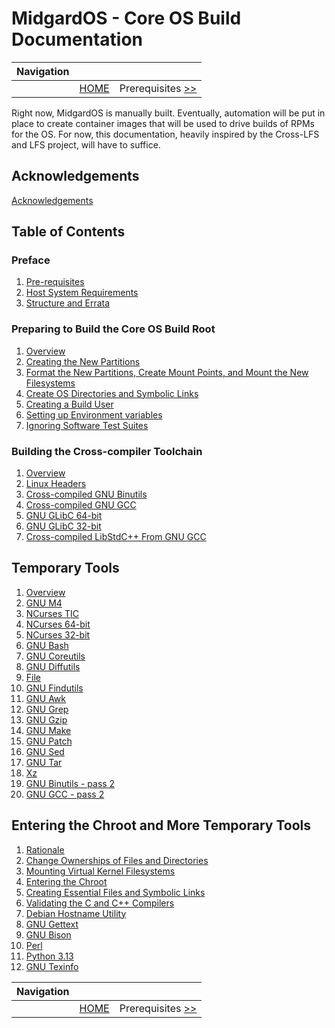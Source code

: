 # MidgardOS - Core OS Build Documentation

| Navigation |||
| --- | --- | ---: |
| | [HOME](./README.md) | Prerequisites [>>](./Prerequisites.md) |

Right now, MidgardOS is manually built. Eventually, automation will be put in place to create container images that will be used to drive builds of RPMs for the OS. For now, this documentation, heavily inspired by the Cross-LFS and LFS project, will have to suffice.

## Acknowledgements

[Acknowledgements](./Acknowledgements.md)

## Table of Contents

### Preface

1. [Pre-requisites](./Prerequisites.md)
1. [Host System Requirements](./HostRequirements.md)
1. [Structure and Errata](./Structure.md)

### Preparing to Build the Core OS Build Root

1. [Overview](./PrepOverview.md)
1. [Creating the New Partitions](./CreatePartition.md)
1. [Format the New Partitions, Create Mount Points, and Mount the New Filesystems](./ManageDisk.md)
1. [Create OS Directories and Symbolic Links](./DirectoriesAndSymlinks.md)
1. [Creating a Build User](./CreateBuildUser.md)
1. [Setting up Environment variables](./SetEnvironmentVars.md)
1. [Ignoring Software Test Suites](./IgnoringPreFinalSWTests.md)

### Building the Cross-compiler Toolchain

1. [Overview](./CrossCompilationTools/Overview.md)
1. [Linux Headers](./CrossCompilationTools/LinuxHeaders.md)
1. [Cross-compiled GNU Binutils](./CrossCompilationTools/GNUBinutils.md)
1. [Cross-compiled GNU GCC](./CrossCompilationTools/GNUGCC.md)
1. [GNU GLibC 64-bit](./CrossCompilationTools/GNUGLibC64bit.md)
1. [GNU GLibC 32-bit](./CrossCompilationTools/GNUGLibC32bit.md)
1. [Cross-compiled LibStdC++ From GNU GCC](./CrossCompilationTools/LibStdC++.md)

## Temporary Tools

1. [Overview](./TempTools/Overview.md)
1. [GNU M4](./TempTools/GNUM4.md)
1. [NCurses TIC](./TempTools/NCursesTic.md)
1. [NCurses 64-bit](./TempTools/NCurses64bit.md)
1. [NCurses 32-bit](./TempTools/NCurses32bit.md)
1. [GNU Bash](./TempTools/GNUBash.md)
1. [GNU Coreutils](./TempTools/GNUCoreutils.md)
1. [GNU Diffutils](./TempTools/GNUDiffutils.md)
1. [File](./TempTools/File.md)
1. [GNU Findutils](./TempTools/GNUFindutils.md)
1. [GNU Awk](./TempTools/GAWK.md)
1. [GNU Grep](./TempTools/GNUGrep.md)
1. [GNU Gzip](./TempTools/GNUGzip.md)
1. [GNU Make](./TempTools/GNUMake.md)
1. [GNU Patch](./TempTools/GNUPatch.md)
1. [GNU Sed](./TempTools/GNUSed.md)
1. [GNU Tar](./TempTools/GNUTar.md)
1. [Xz](./TempTools/Xz.md)
1. [GNU Binutils - pass 2](./TempTools/GNUBinutils.md)
1. [GNU GCC - pass 2](./TempTools/GNUGCC.md)

## Entering the Chroot and More Temporary Tools

1. [Rationale](./ChrootTempTools/ChrootBuildingTempTools.md)
1. [Change Ownerships of Files and Directories](./ChrootTempTools/ChangeOwnerships.md)
1. [Mounting Virtual Kernel Filesystems](./ChrootTempTools/MountingVirtualKernelFilesystems.md)
1. [Entering the Chroot](./ChrootTempTools/EnteringChroot.md)
1. [Creating Essential Files and Symbolic Links](./ChrootTempTools/EssentialFilesAndSymlinks.md)
1. [Validating the C and C++ Compilers](./ChrootTempTools/ValidatingCompilers.md)
1. [Debian Hostname Utility](./ChrootTempTools/Hostname.md)
1. [GNU Gettext](./ChrootTempTools/GNUGettext.md)
1. [GNU Bison](./ChrootTempTools/GNUBison.md)
1. [Perl](./ChrootTempTools/Perl.md)
1. [Python 3.13](./ChrootTempTools/Python313.md)
1. [GNU Texinfo](./ChrootTempTools/GNUTexinfo.md)

| Navigation |||
| --- | --- | ---: |
| | [HOME](./README.md) | Prerequisites [>>](./Prerequisites.md) |
